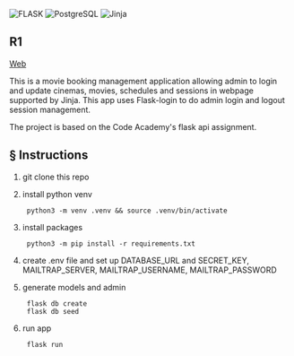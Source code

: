 ![FLASK](https://img.shields.io/badge/flask-%2320232a.svg?style=for-the-badge&logo=flask&logoColor=%2361DAFB)
![PostgreSQL](https://img.shields.io/badge/PostgreSQL-%2320232a.svg?style=for-the-badge&logo=PostgreSQL&logoColor=green)
![Jinja](https://img.shields.io/badge/Jinja-%2320232a.svg?style=for-the-badge&logo=Jinja&logoColor=green)

## R1

[Web](https://shownbooking-a10ea6e13f6b.herokuapp.com/admin)

This is a movie booking management application allowing admin to login and update cinemas, movies, schedules and sessions in webpage supported by Jinja.
This app uses Flask-login to do admin login and logout session management.

The project is based on the Code Academy's flask api assignment. 

## § Instructions

1. git clone this repo

2. install python venv

        python3 -m venv .venv && source .venv/bin/activate 

3. install packages

        python3 -m pip install -r requirements.txt

4. create .env file and set up DATABASE_URL and SECRET_KEY, MAILTRAP_SERVER, MAILTRAP_USERNAME, MAILTRAP_PASSWORD

5. generate models and admin

        flask db create
        flask db seed
    
6. run app

        flask run



